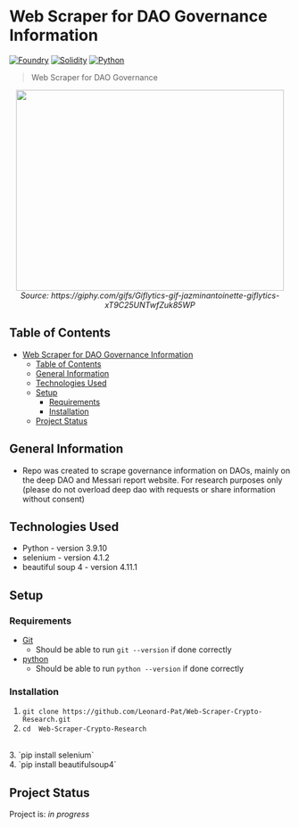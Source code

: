# Web Scraper for DAO Governance Information
[![Foundry](https://badgen.net/badge/Selenium/4.1.2/yellow)](https://www.selenium.dev/)
[![Solidity](https://badgen.net/badge/BS4/4.11.1/purple)](https://www.crummy.com/software/BeautifulSoup/bs4/doc/)
[![Python](https://badgen.net/badge/Python/3.9.10/green)](https://www.python.org/)
> Web Scraper for DAO Governance

<div align="center">
  <img src="https://media.giphy.com/media/xT9C25UNTwfZuk85WP/giphy-downsized-large.gif" width="480" height="360" allowFullScreen></img>
  
  <br/>
  <em>Source: <a>https://giphy.com/gifs/Giflytics-gif-jazminantoinette-giflytics-xT9C25UNTwfZuk85WP<a/></em>
</div> 

## Table of Contents
- [Web Scraper for DAO Governance Information](#web-scraper-for-dao-governance-information)
  - [Table of Contents](#table-of-contents)
  - [General Information](#general-information)
  - [Technologies Used](#technologies-used)
  - [Setup](#setup)
    - [Requirements](#requirements)
    - [Installation](#installation)
  - [Project Status](#project-status)

## General Information
- Repo was created to scrape governance information on DAOs, mainly on the deep DAO and Messari report website. For research purposes only (please do not overload deep dao with requests or share information without consent)


## Technologies Used
- Python - version 3.9.10
- selenium - version 4.1.2
- beautiful soup 4 - version 4.11.1

## Setup
### Requirements 
- [Git](https://git-scm.com/book/en/v2/Getting-Started-Installing-Git)
  - Should be able to run `git --version` if done correctly
- [python](https://www.python.org/downloads/)
  - Should be able to run `python --version` if done correctly
### Installation
1. `git clone https://github.com/Leonard-Pat/Web-Scraper-Crypto-Research.git`
2. `cd  Web-Scraper-Crypto-Research`
<br>
3. `pip install selenium`
<br>
4. `pip install beautifulsoup4`


## Project Status
Project is: _in progress_

